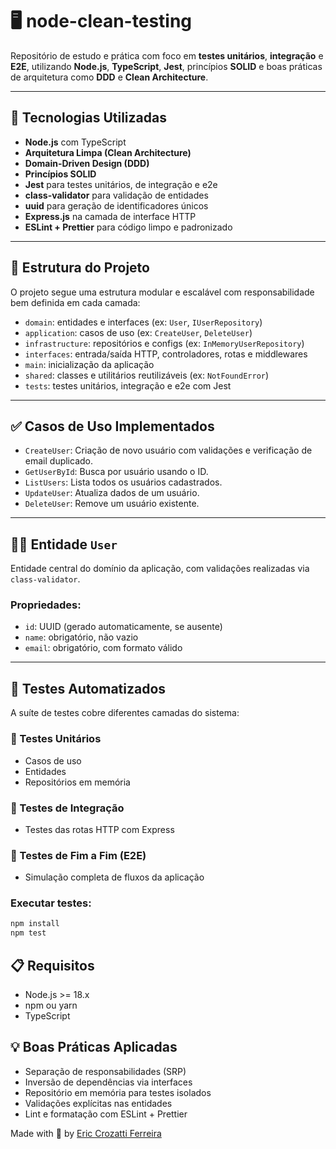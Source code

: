 # 🖥️ node-clean-testing

Repositório de estudo e prática com foco em **testes unitários**, **integração** e **E2E**, utilizando **Node.js**, **TypeScript**, **Jest**, princípios **SOLID** e boas práticas de arquitetura como **DDD** e **Clean Architecture**.

---

## 🚀 Tecnologias Utilizadas

- **Node.js** com TypeScript
- **Arquitetura Limpa (Clean Architecture)**
- **Domain-Driven Design (DDD)**
- **Princípios SOLID**
- **Jest** para testes unitários, de integração e e2e
- **class-validator** para validação de entidades
- **uuid** para geração de identificadores únicos
- **Express.js** na camada de interface HTTP
- **ESLint + Prettier** para código limpo e padronizado

---

## 🧱 Estrutura do Projeto

O projeto segue uma estrutura modular e escalável com responsabilidade bem definida em cada camada:

- `domain`: entidades e interfaces (ex: `User`, `IUserRepository`)
- `application`: casos de uso (ex: `CreateUser`, `DeleteUser`)
- `infrastructure`: repositórios e configs (ex: `InMemoryUserRepository`)
- `interfaces`: entrada/saída HTTP, controladores, rotas e middlewares
- `main`: inicialização da aplicação
- `shared`: classes e utilitários reutilizáveis (ex: `NotFoundError`)
- `tests`: testes unitários, integração e e2e com Jest

---

## ✅ Casos de Uso Implementados

- `CreateUser`: Criação de novo usuário com validações e verificação de email duplicado.
- `GetUserById`: Busca por usuário usando o ID.
- `ListUsers`: Lista todos os usuários cadastrados.
- `UpdateUser`: Atualiza dados de um usuário.
- `DeleteUser`: Remove um usuário existente.

---

## 🧍‍♂️ Entidade `User`

Entidade central do domínio da aplicação, com validações realizadas via `class-validator`.

### Propriedades:

- `id`: UUID (gerado automaticamente, se ausente)
- `name`: obrigatório, não vazio
- `email`: obrigatório, com formato válido

---

## 🧪 Testes Automatizados

A suíte de testes cobre diferentes camadas do sistema:

### 🔹 Testes Unitários

- Casos de uso
- Entidades
- Repositórios em memória

### 🔹 Testes de Integração

- Testes das rotas HTTP com Express

### 🔹 Testes de Fim a Fim (E2E)

- Simulação completa de fluxos da aplicação

### Executar testes:

```bash
npm install
npm test
```

## 📋 Requisitos

- Node.js >= 18.x
- npm ou yarn
- TypeScript

## 💡 Boas Práticas Aplicadas

- Separação de responsabilidades (SRP)
- Inversão de dependências via interfaces
- Repositório em memória para testes isolados
- Validações explícitas nas entidades
- Lint e formatação com ESLint + Prettier

Made with 💚 by [Eric Crozatti Ferreira](https://www.linkedin.com/in/eric-crozatti-1447688a/)
